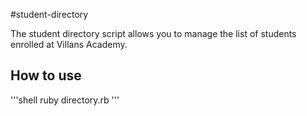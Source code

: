 #student-directory

The student directory script allows you to manage the list of students enrolled at Villans Academy.

## How to use ##

'''shell
ruby directory.rb
'''
